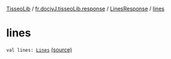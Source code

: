 [TisseoLib](../../index.md) / [fr.docjyJ.tisseoLib.response](../index.md) / [LinesResponse](index.md) / [lines](./lines.md)

# lines

`val lines: `[`Lines`](../../fr.docjy-j.tisseo-lib.model.line/-lines/index.md) [(source)](https://github.com/docjyj/tisseoLib/tree/master/src/main/kotlin/fr/docjyJ/tisseoLib/response/LinesResponse.kt#L19)